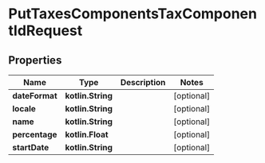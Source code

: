
# PutTaxesComponentsTaxComponentIdRequest

## Properties
| Name | Type | Description | Notes |
| ------------ | ------------- | ------------- | ------------- |
| **dateFormat** | **kotlin.String** |  |  [optional] |
| **locale** | **kotlin.String** |  |  [optional] |
| **name** | **kotlin.String** |  |  [optional] |
| **percentage** | **kotlin.Float** |  |  [optional] |
| **startDate** | **kotlin.String** |  |  [optional] |



